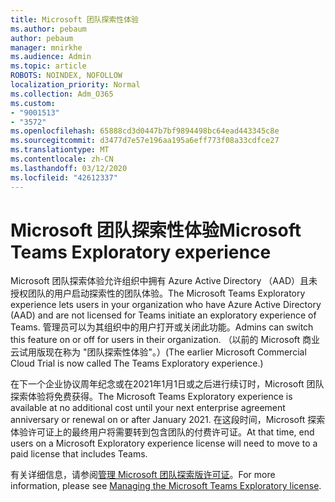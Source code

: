 ```yaml
---
title: Microsoft 团队探索性体验
ms.author: pebaum
author: pebaum
manager: mnirkhe
ms.audience: Admin
ms.topic: article
ROBOTS: NOINDEX, NOFOLLOW
localization_priority: Normal
ms.collection: Adm_O365
ms.custom:
- "9001513"
- "3572"
ms.openlocfilehash: 65888cd3d0447b7bf9894498bc64ead443345c8e
ms.sourcegitcommit: d3477d7e57e196aa195a6eff773f08a33cdfce27
ms.translationtype: MT
ms.contentlocale: zh-CN
ms.lasthandoff: 03/12/2020
ms.locfileid: "42612337"
---
```

# <a name="microsoft-teams-exploratory-experience"></a><span data-ttu-id="94e23-102">Microsoft 团队探索性体验</span><span class="sxs-lookup"><span data-stu-id="94e23-102">Microsoft Teams Exploratory experience</span></span>

<span data-ttu-id="94e23-103">Microsoft 团队探索体验允许组织中拥有 Azure Active Directory （AAD）且未授权团队的用户启动探索性的团队体验。</span><span class="sxs-lookup"><span data-stu-id="94e23-103">The Microsoft Teams Exploratory experience lets users in your organization who have Azure Active Directory (AAD) and are not licensed for Teams initiate an exploratory experience of Teams.</span></span> <span data-ttu-id="94e23-104">管理员可以为其组织中的用户打开或关闭此功能。</span><span class="sxs-lookup"><span data-stu-id="94e23-104">Admins can switch this feature on or off for users in their organization.</span></span> <span data-ttu-id="94e23-105">（以前的 Microsoft 商业云试用版现在称为 "团队探索性体验"。）</span><span class="sxs-lookup"><span data-stu-id="94e23-105">(The earlier Microsoft Commercial Cloud Trial is now called The Teams Exploratory experience.)</span></span>

<span data-ttu-id="94e23-106">在下一个企业协议周年纪念或在2021年1月1日或之后进行续订时，Microsoft 团队探索体验将免费获得。</span><span class="sxs-lookup"><span data-stu-id="94e23-106">The Microsoft Teams Exploratory experience is available at no additional cost until your next enterprise agreement anniversary or renewal on or after January 2021.</span></span> <span data-ttu-id="94e23-107">在这段时间，Microsoft 探索体验许可证上的最终用户将需要转到包含团队的付费许可证。</span><span class="sxs-lookup"><span data-stu-id="94e23-107">At that time, end users on a Microsoft Exploratory experience license will need to move to a paid license that includes Teams.</span></span>

<span data-ttu-id="94e23-108">有关详细信息，请参阅[管理 Microsoft 团队探索版许可证](https://docs.microsoft.com/microsoftteams/teams-exploratory/)。</span><span class="sxs-lookup"><span data-stu-id="94e23-108">For more information, please see [Managing the Microsoft Teams Exploratory license](https://docs.microsoft.com/microsoftteams/teams-exploratory/).</span></span>
